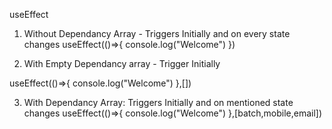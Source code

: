 useEffect
  1. Without Dependancy Array - Triggers Initially and on every state changes
  useEffect(()=>{
    console.log("Welcome")
  })

  2. With Empty Dependancy array - Trigger Initially

  useEffect(()=>{
    console.log("Welcome")
  },[])

  3. With Dependancy Array: Triggers Initially and on mentioned state changes
  useEffect(()=>{
    console.log("Welcome")
  },[batch,mobile,email])
